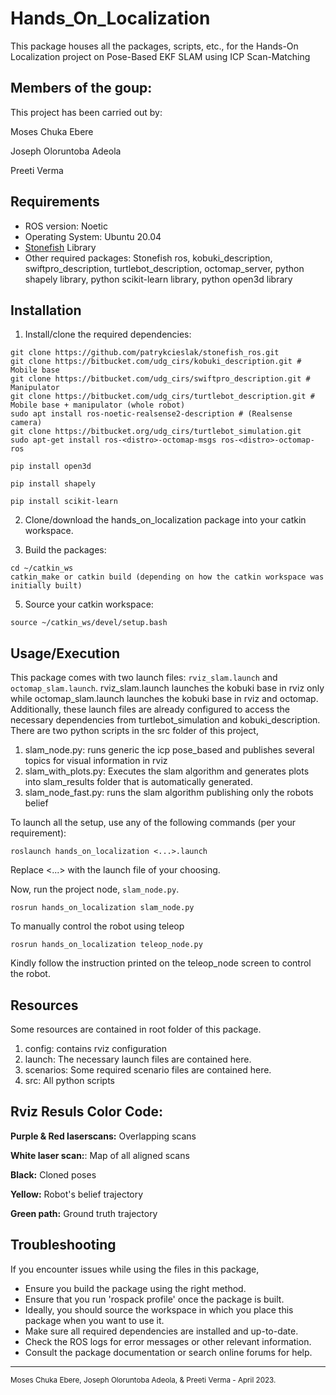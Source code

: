 # Hands_On_Localization
This package houses all the packages, scripts, etc., for the Hands-On Localization project on 
Pose-Based EKF SLAM using ICP Scan-Matching

## Members of the goup:

This project has been carried out by:

Moses Chuka Ebere

Joseph Oloruntoba Adeola

Preeti Verma

## Requirements
- ROS version: Noetic
- Operating System: Ubuntu 20.04 
- [Stonefish](https://github.com/patrykcieslak/stonefish) Library 
- Other required packages: Stonefish ros, kobuki_description, swiftpro_description, turtlebot_description, octomap_server, python shapely library, python scikit-learn library, python open3d library

## Installation
1. Install/clone the required dependencies:

```
git clone https://github.com/patrykcieslak/stonefish_ros.git
git clone https://bitbucket.com/udg_cirs/kobuki_description.git # Mobile base
git clone https://bitbucket.com/udg_cirs/swiftpro_description.git # Manipulator
git clone https://bitbucket.com/udg_cirs/turtlebot_description.git # Mobile base + manipulator (whole robot)
sudo apt install ros-noetic-realsense2-description # (Realsense camera)
git clone https://bitbucket.org/udg_cirs/turtlebot_simulation.git
sudo apt-get install ros-<distro>-octomap-msgs ros-<distro>-octomap-ros
```
```
pip install open3d

pip install shapely

pip install scikit-learn

```

2. Clone/download the hands_on_localization package into your catkin workspace.

3. Build the packages:

```
cd ~/catkin_ws
catkin_make or catkin build (depending on how the catkin workspace was initially built)
```

5. Source your catkin workspace:

```
source ~/catkin_ws/devel/setup.bash
```

## Usage/Execution
This package comes with two launch files: `rviz_slam.launch` and `octomap_slam.launch`. rviz_slam.launch launches the kobuki base in rviz only while octomap_slam.launch launches the kobuki base in rviz and octomap.
Additionally, these launch files are already configured to access the necessary dependencies from turtlebot_simulation and kobuki_description. There are two python scripts in the src folder of this project,

1. slam_node.py: runs generic the icp pose_based  and publishes several topics for visual information in rviz
2. slam_with_plots.py: Executes the slam algorithm and generates plots into slam_results folder that is 
    automatically generated.
3. slam_node_fast.py: runs the slam algorithm publishing only the robots belief


To launch all the setup, use any of the following commands (per your requirement):

```
roslaunch hands_on_localization <...>.launch
```
Replace <...> with the launch file of your choosing. 

Now, run the project node, `slam_node.py`.

```
rosrun hands_on_localization slam_node.py
```

To manually control the robot using teleop

```
rosrun hands_on_localization teleop_node.py
```

Kindly follow the instruction printed on the teleop_node screen to control the robot.




## Resources
Some resources are contained in root folder of this package.
1. config: contains rviz configuration
2. launch: The necessary launch files are contained here.
3. scenarios: Some required scenario files are contained here. 
4. src: All python scripts


## Rviz Resuls Color Code:

**Purple & Red laserscans:** Overlapping scans

**White laser scan:**: Map of all aligned scans

**Black:** Cloned poses

**Yellow:** Robot's belief trajectory

**Green path:** Ground truth trajectory

## Troubleshooting
If you encounter issues while using the files in this package, 
- Ensure you build the package using the right method. 
- Ensure that you run 'rospack profile' once the package is built. 
- Ideally, you should source the workspace in which you place this package when you want to use it. 
- Make sure all required dependencies are installed and up-to-date.
- Check the ROS logs for error messages or other relevant information.
- Consult the package documentation or search online forums for help.

---

<sup>
Moses Chuka Ebere, Joseph Oloruntoba Adeola, & Preeti Verma - 
April 2023.
</sup>
